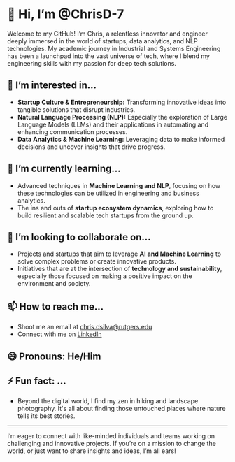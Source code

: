 # 👋 Hi, I’m @ChrisD-7

Welcome to my GitHub! I’m Chris, a relentless innovator and engineer deeply immersed in the world of startups, data analytics, and NLP technologies. My academic journey in Industrial and Systems Engineering has been a launchpad into the vast universe of tech, where I blend my engineering skills with my passion for deep tech solutions.

## 👀 I’m interested in...

- **Startup Culture & Entrepreneurship:** Transforming innovative ideas into tangible solutions that disrupt industries.
- **Natural Language Processing (NLP):** Especially the exploration of Large Language Models (LLMs) and their applications in automating and enhancing communication processes.
- **Data Analytics & Machine Learning:** Leveraging data to make informed decisions and uncover insights that drive progress.

## 🌱 I’m currently learning...

- Advanced techniques in **Machine Learning and NLP**, focusing on how these technologies can be utilized in engineering and business analytics.
- The ins and outs of **startup ecosystem dynamics**, exploring how to build resilient and scalable tech startups from the ground up.

## 💞️ I’m looking to collaborate on...

- Projects and startups that aim to leverage **AI and Machine Learning** to solve complex problems or create innovative products.
- Initiatives that are at the intersection of **technology and sustainability**, especially those focused on making a positive impact on the environment and society.

## 📫 How to reach me...

- Shoot me an email at chris.dsilva@rutgers.edu
- Connect with me on [LinkedIn](https://www.linkedin.com/in/chris-dsilva)

## 😄 Pronouns: He/Him

## ⚡ Fun fact: ...

- Beyond the digital world, I find my zen in hiking and landscape photography. It's all about finding those untouched places where nature tells its best stories.

---

I’m eager to connect with like-minded individuals and teams working on challenging and innovative projects. If you’re on a mission to change the world, or just want to share insights and ideas, I’m all ears!

